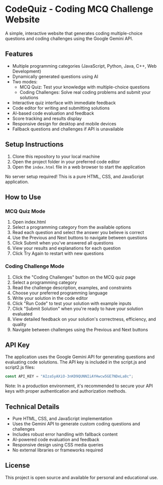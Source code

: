 # CodeQuiz - Coding MCQ Challenge Website

A simple, interactive website that generates coding multiple-choice questions and coding challenges using the Google Gemini API.

## Features

- Multiple programming categories (JavaScript, Python, Java, C++, Web Development)
- Dynamically generated questions using AI
- Two modes:
  - MCQ Quiz: Test your knowledge with multiple-choice questions
  - Coding Challenges: Solve real coding problems and submit your solutions
- Interactive quiz interface with immediate feedback
- Code editor for writing and submitting solutions
- AI-based code evaluation and feedback
- Score tracking and results display
- Responsive design for desktop and mobile devices
- Fallback questions and challenges if API is unavailable

## Setup Instructions

1. Clone this repository to your local machine
2. Open the project folder in your preferred code editor
3. Open the `index.html` file in a web browser to start the application

No server setup required! This is a pure HTML, CSS, and JavaScript application.

## How to Use

### MCQ Quiz Mode

1. Open index.html
2. Select a programming category from the available options
3. Read each question and select the answer you believe is correct
4. Use the Previous and Next buttons to navigate between questions
5. Click Submit when you've answered all questions
6. View your results and explanations for each question
7. Click Try Again to restart with new questions

### Coding Challenge Mode

1. Click the "Coding Challenges" button on the MCQ quiz page
2. Select a programming category
3. Read the challenge description, examples, and constraints
4. Choose your preferred programming language
5. Write your solution in the code editor
6. Click "Run Code" to test your solution with example inputs
7. Click "Submit Solution" when you're ready to have your solution evaluated
8. View detailed feedback on your solution's correctness, efficiency, and quality
9. Navigate between challenges using the Previous and Next buttons

## API Key

The application uses the Google Gemini API for generating questions and evaluating code solutions. The API key is included in the script.js and script2.js files:

```javascript
const API_KEY = "AIzaSyAXiO-3nKD9QUNNIiAYHwcw5GE7NDeLa8c";
```

Note: In a production environment, it's recommended to secure your API keys with proper authentication and authorization methods.

## Technical Details

- Pure HTML, CSS, and JavaScript implementation
- Uses the Gemini API to generate custom coding questions and challenges
- Includes robust error handling with fallback content
- AI-powered code evaluation and feedback
- Responsive design using CSS media queries
- No external libraries or frameworks required

## License

This project is open source and available for personal and educational use. 